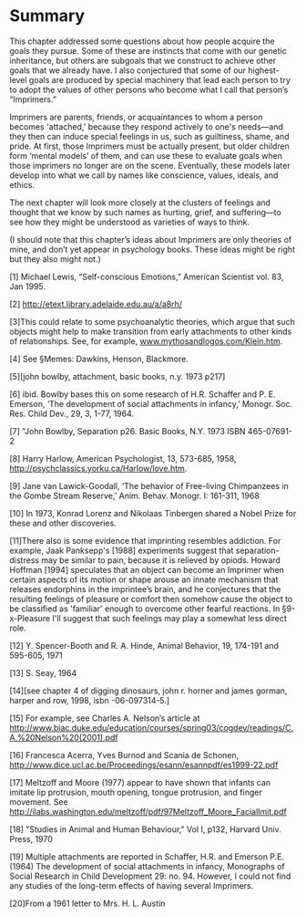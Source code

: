# Summary

This chapter addressed some questions about how people acquire the goals they pursue. Some of these are instincts that come with our genetic inheritance, but others are subgoals that we construct to achieve other goals that we already have. I also conjectured that some of our highest-level goals are produced by special machinery that lead each person to try to adopt the values of other persons who become what I call that person’s “Imprimers.”

Imprimers are parents, friends, or acquaintances to whom a person becomes 'attached,' because they respond actively to one's needs—and they then can induce special feelings in us, such as guiltiness, shame, and pride. At first, those Imprimers must be actually present, but older children form ‘mental models’ of them, and can use these to evaluate goals when those imprimers no longer are on the scene. Eventually, these models later develop into what we call by names like conscience, values, ideals, and ethics.

The next chapter will look more closely at the clusters of feelings and thought that we know by such names as hurting, grief, and suffering—to see how they might be understood as varieties of ways to think.

(I should note that this chapter’s ideas about Imprimers are only theories of mine, and don’t yet appear in psychology books. These ideas might be right but they also might not.)

[1] Michael Lewis, “Self-conscious Emotions,” American Scientist vol. 83, Jan 1995.

[2] http://etext.library.adelaide.edu.au/a/a8rh/

[3]This could relate to some psychoanalytic theories, which argue that such objects might help to make transition from early attachments to other kinds of relationships. See, for example, www.mythosandlogos.com/Klein.htm.

[4] See §Memes: Dawkins, Henson, Blackmore.

[5][john bowlby, attachment, basic books, n.y. 1973 p217]

[6] ibid. Bowlby bases this on some research of H.R. Schaffer and P. E. Emerson, ‘The development of social attachments in infancy,’ Monogr. Soc. Res. Child Dev., 29, 3, 1-77, 1964.

[7] ”John Bowlby, Separation p26. Basic Books, N.Y. 1973 ISBN 465-07691-2

[8] Harry Harlow, American Psychologist, 13, 573-685, 1958, http://psychclassics.yorku.ca/Harlow/love.htm.

[9] Jane van Lawick-Goodall, ‘The behavior of Free-living Chimpanzees in the Gombe Stream Reserve,’ Anim. Behav. Monogr. I: 161-311, 1968

[10] In 1973, Konrad Lorenz and Nikolaas Tinbergen shared a Nobel Prize for these and other discoveries.

[11]There also is some evidence that imprinting resembles addiction. For example, Jaak Panksepp's [1988] experiments suggest that separation-distress may be similar to pain, because it is relieved by opiods. Howard Hoffman [1994] speculates that an object can become an Imprimer when certain aspects of its motion or shape arouse an innate mechanism that releases endorphins in the imprintee’s brain, and he conjectures that the resulting feelings of pleasure or comfort then somehow cause the object to be classified as 'familiar' enough to overcome other fearful reactions. In §9-x-Pleasure I'll suggest that such feelings may play a somewhat less direct role.

[12] Y. Spencer-Booth and R. A. Hinde, Animal Behavior, 19, 174-191 and 595-605, 1971

[13] S. Seay, 1964

[14][see chapter 4 of digging dinosaurs, john r. horner and james gorman, harper and row, 1998, isbn -06-097314-5.]

[15] For example, see Charles A. Nelson’s article at http://www.biac.duke.edu/education/courses/spring03/cogdev/readings/C.A.%20Nelson%20(2001).pdf

[16] Francesca Acerra, Yves Burnod and Scania de Schonen, http://www.dice.ucl.ac.be/Proceedings/esann/esannpdf/es1999-22.pdf

[17] Meltzoff and Moore (1977) appear to have shown that infants can imitate lip protrusion, mouth opening, tongue protrusion, and finger movement. See http://ilabs.washington.edu/meltzoff/pdf/97Meltzoff_Moore_FacialImit.pdf

[18] "Studies in Animal and Human Behaviour," Vol I, p132, Harvard Univ. Press, 1970

[19] Multiple attachments are reported in Schaffer, H.R. and Emerson P.E. (1964) The development of social attachments in infancy, Monographs of Social Research in Child Development 29: no. 94. However, I could not find any studies of the long-term effects of having several Imprimers.

[20]From a 1961 letter to Mrs. H. L. Austin
